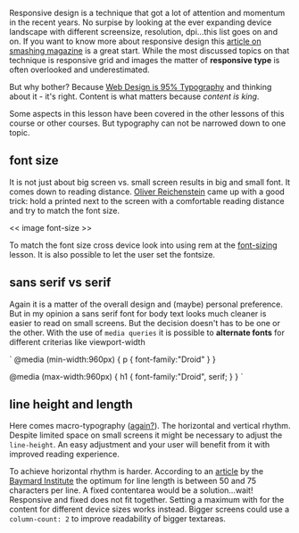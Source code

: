 Responsive design is a technique that got a lot of attention and momentum in the recent years. No surpise by looking at the ever expanding device landscape with different screensize, resolution, dpi...this list goes on and on. If you want to know more about responsive design this [article on smashing magazine](http://www.smashingmagazine.com/responsive-web-design-guidelines-tutorials/) is a great start. 
While the most discussed topics on that technique is responsive grid and images the matter of **responsive type** is often overlooked and underestimated.

But why bother? Because [Web Design is 95% Typography](http://informationarchitects.net/blog/the-web-is-all-about-typography-period/) and thinking about it - it's right. Content is what matters because *content is king*.

Some aspects in this lesson have been covered in the other lessons of this course or other courses. But typography can not be narrowed down to one topic.


## font size
It is not just about big screen vs. small screen results in big and small font. It comes down to reading distance. [Oliver Reichenstein](http://informationarchitects.net/) came up with a good trick: hold a printed next to the screen with a comfortable reading distance and try to match the font size.

<< image font-size >>

To match the font size cross device look into using rem at the [font-sizing](#/web/font-sizing) lesson.
It is also possible to let the user set the fontsize.

## sans serif vs serif
Again it is a matter of the overall design and (maybe) personal preference. But in my opinion a sans serif font for body text looks much cleaner is easier to read on small screens.
But the decision doesn't has to be one or the other. With the use of `media queries` it is possible to **alternate fonts** for different criterias like viewport-width

`
@media (min-width:960px) { 
p {
font-family:"Droid"
} 
} 

@media (max-width:960px) { 
h1 {
font-family:"Droid", serif;
} 
} 
`



## line height and length
Here comes macro-typography ([again?](#/tDesign/macro-typo)). The horizontal and vertical rhythm.
Despite limited space on small screens it might be necessary to adjust the `line-height`. An easy adjustment and your user will benefit from it with improved reading experience.

To achieve horizontal rhythm is harder. According to an [article](http://baymard.com/blog/line-length-readability) by the [Baymard Institute](http://baymard.com/)
the optimum for line length is between 50 and 75 characters per line. A fixed contentarea would be a solution...wait! Responsive and fixed does not fit together. Setting a maximum with for the content for different device sizes works instead.
Bigger screens could use a `column-count: 2` to improve readability of bigger textareas.

